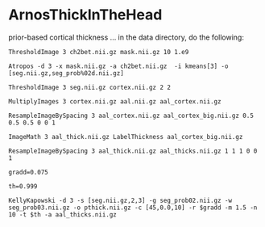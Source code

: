 ArnosThickInTheHead
===================

prior-based cortical thickness ... in the data directory, do the following:

```
ThresholdImage 3 ch2bet.nii.gz mask.nii.gz 10 1.e9

Atropos -d 3 -x mask.nii.gz -a ch2bet.nii.gz  -i kmeans[3] -o [seg.nii.gz,seg_prob%02d.nii.gz] 

ThresholdImage 3 seg.nii.gz cortex.nii.gz 2 2 

MultiplyImages 3 cortex.nii.gz aal.nii.gz aal_cortex.nii.gz

ResampleImageBySpacing 3 aal_cortex.nii.gz aal_cortex_big.nii.gz 0.5 0.5 0.5 0 0 1 

ImageMath 3 aal_thick.nii.gz LabelThickness aal_cortex_big.nii.gz 

ResampleImageBySpacing 3 aal_thick.nii.gz aal_thicks.nii.gz 1 1 1 0 0 1 

gradd=0.075

th=0.999

KellyKapowski -d 3 -s [seg.nii.gz,2,3] -g seg_prob02.nii.gz -w seg_prob03.nii.gz -o pthick.nii.gz -c [45,0.0,10] -r $gradd -m 1.5 -n 10 -t $th -a aal_thicks.nii.gz


```
